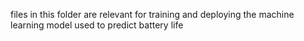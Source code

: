 files in this folder are relevant for training and deploying the machine learning model used to predict battery life
